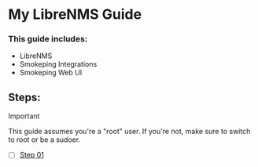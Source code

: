 # My LibreNMS Guide

### This guide includes:
- LibreNMS
- Smokeping Integrations
- Smokeping Web UI

## Steps:
> [!IMPORTANT]
> This guide assumes you're a "root" user. If you're not, make sure to switch to root or be a sudoer.
- [ ] [Step 01](Step_01.md)
